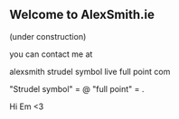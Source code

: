 ## Welcome to AlexSmith.ie

(under construction)

you can contact me at

alexsmith strudel symbol live full point com

"Strudel symbol" = @
"full point" = .











Hi Em <3
